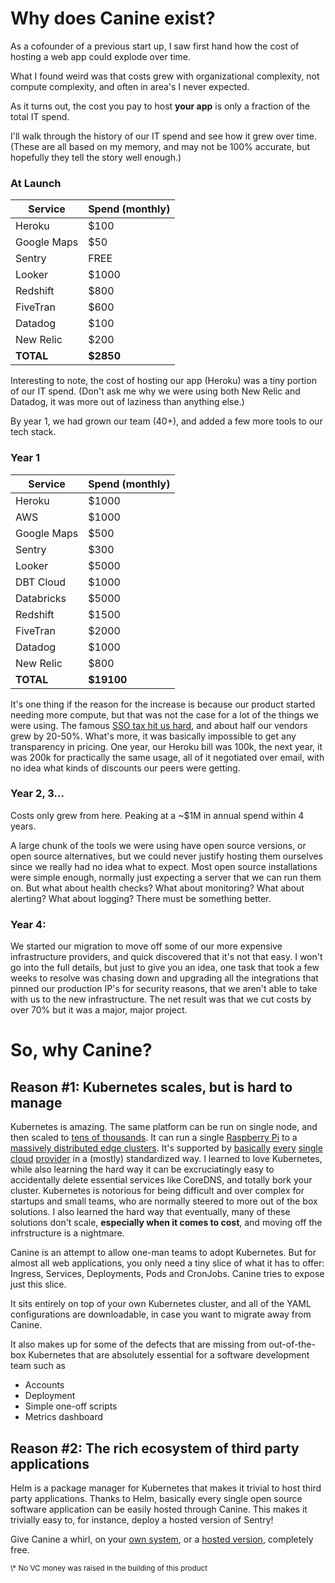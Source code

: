 # Why does Canine exist?

As a cofounder of a previous start up, I saw first hand how the cost of hosting a web app could explode over time.

What I found weird was that costs grew with organizational complexity, not compute complexity, and often in area's I never expected.

As it turns out, the cost you pay to host <b>your app</b> is only a fraction of the total IT spend.

I'll walk through the history of our IT spend and see how it grew over time. (These are all based on my memory, and may not be 100% accurate, but hopefully they tell the story well enough.)

### At Launch
| Service | Spend (monthly) |
| -------- | ------- |
| Heroku | $100 |
| Google Maps | $50 |
| Sentry | FREE |
| Looker | $1000 |
| Redshift | $800 |
| FiveTran | $600 |
| Datadog | $100 |
| New Relic | $200 |
| **TOTAL** | **$2850** |

Interesting to note, the cost of hosting our app (Heroku) was a tiny portion of our IT spend. (Don't ask me why we were using both New Relic and Datadog, it was more out of laziness than anything else.)

By year 1, we had grown our team (40+), and added a few more tools to our tech stack.

### Year 1
| Service | Spend (monthly) |
| -------- | ------- |
| Heroku | $1000 |
| AWS | $1000 |
| Google Maps | $500 |
| Sentry | $300 |
| Looker | $5000 |
| DBT Cloud | $1000 |
| Databricks | $5000 |
| Redshift | $1500 |
| FiveTran | $2000 |
| Datadog | $1000 |
| New Relic | $800 |
| **TOTAL** | **$19100** |

It's one thing if the reason for the increase is because our product started needing more compute, but that was not the case for a lot of the things we were using. The famous [SSO tax hit us hard](https://sso.tax/), and about half our vendors grew by 20-50%. What's more, it was basically impossible to get any transparency in pricing. One year, our Heroku bill was 100k, the next year, it was 200k for practically the same usage, all of it negotiated over email, with no idea what kinds of discounts our peers were getting.

### Year 2, 3...
Costs only grew from here. Peaking at a ~$1M in annual spend within 4 years.

A large chunk of the tools we were using have open source versions, or open source alternatives, but we could never justify hosting them ourselves since we really had no idea what to expect. Most open source installations were simple enough, normally just expecting a server that we can run them on. But what about health checks? What about monitoring? What about alerting? What about logging? There must be something better.

### Year 4:
We started our migration to move off some of our more expensive infrastructure providers, and quick discovered that it's not that easy. I won't go into the full details, but just to give you an idea, one task that took a few weeks to resolve was chasing down and upgrading all the integrations that pinned our production IP's for security reasons, that we aren't able to take with us to the new infrastructure. The net result was that we cut costs by over 70% but it was a major, major project.

# So, why Canine?

## Reason #1: Kubernetes scales, but is hard to manage

Kubernetes is amazing. The same platform can be run on single node, and then scaled to [tens of thousands](https://thenewstack.io/scaling-to-10000-kubernetes-clusters-without-missing-a-beat/). It can run a single [Raspberry Pi](https://faun.pub/single-node-kubernetes-on-a-raspberry-pi-cb93a4300305) to a [massively distributed edge clusters](https://medium.com/chick-fil-atech/observability-at-the-edge-b2385065ab6e). It's supported by [basically](https://www.digitalocean.com/products/kubernetes) [every](https://www.linode.com/lp/kubernetes/) [single](https://www.vultr.com/kubernetes/) [cloud](https://aws.amazon.com/eks/) [provider](https://cloud.google.com/kubernetes-engine) in a (mostly) standardized way. I learned to love Kubernetes, while also learning the hard way it can be excruciatingly easy to accidentally delete essential services like CoreDNS, and totally bork your cluster. Kubernetes is notorious for being difficult and over complex for startups and small teams, who are normally steered to more out of the box solutions. I also learned the hard way that eventually, many of these solutions don't scale, **especially when it comes to cost**, and moving off the infrstructure is a nightmare.

Canine is an attempt to allow one-man teams to adopt Kubernetes. But for almost all web applications, you only need a tiny slice of what it has to offer: Ingress, Services, Deployments, Pods and CronJobs. Canine tries to expose just this slice.

It sits entirely on top of your own Kubernetes cluster, and all of the YAML configurations are downloadable, in case you want to migrate away from Canine.

It also makes up for some of the defects that are missing from out-of-the-box Kubernetes that are absolutely essential for a software development team such as
* Accounts
* Deployment
* Simple one-off scripts
* Metrics dashboard

## Reason #2: The rich ecosystem of third party applications

Helm is a package manager for Kubernetes that makes it trivial to host third party applications. Thanks to Helm, basically every single open source software application can be easily hosted through Canine. This makes it trivially easy to, for instance, deploy a hosted version of Sentry!

Give Canine a whirl, on your [own system](https://github.com/czhu12/canine), or a [hosted version](https://canine.sh), completely free.

<sub>
\* No VC money was raised in the building of this product
</sub>
